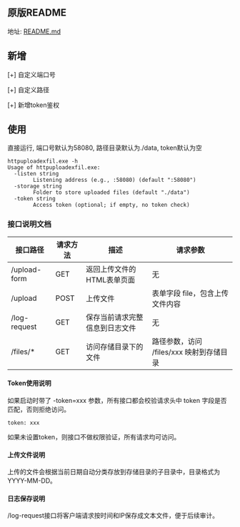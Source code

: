 ## 原版README
地址: [README.md](https://github.com/IngoKl/HTTPUploadExfil/blob/main/README.md)

## 新增
[+] 自定义端口号

[+] 自定义路径

[+] 新增token鉴权


## 使用
直接运行, 端口号默认为58080, 路径目录默认为./data, token默认为空

```
httpuploadexfil.exe -h
Usage of httpuploadexfil.exe:
  -listen string
        Listening address (e.g., :58080) (default ":58080")
  -storage string
        Folder to store uploaded files (default "./data")
  -token string
        Access token (optional; if empty, no token check)
```

### 接口说明文档
| 接口路径     | 请求方法 | 描述                           | 请求参数                                 |
| ------------ | -------- | ------------------------------ | ---------------------------------------- |
| /upload-form | GET      | 返回上传文件的HTML表单页面     | 无                                       |
| /upload      | POST     | 上传文件                       | 表单字段 file，包含上传文件内容          |
| /log-request | GET      | 保存当前请求完整信息到日志文件 | 无                                       |
| /files/*     | GET      | 访问存储目录下的文件           | 路径参数，访问 /files/xxx 映射到存储目录 |


#### Token使用说明

如果启动时带了 -token=xxx 参数，所有接口都会校验请求头中 token 字段是否匹配，否则拒绝访问。
```
token: xxx
```

如果未设置token，则接口不做权限验证，所有请求均可访问。

#### 上传文件说明

上传的文件会根据当前日期自动分类存放到存储目录的子目录中，目录格式为 YYYY-MM-DD。

#### 日志保存说明

/log-request接口将客户端请求按时间和IP保存成文本文件，便于后续审计。


